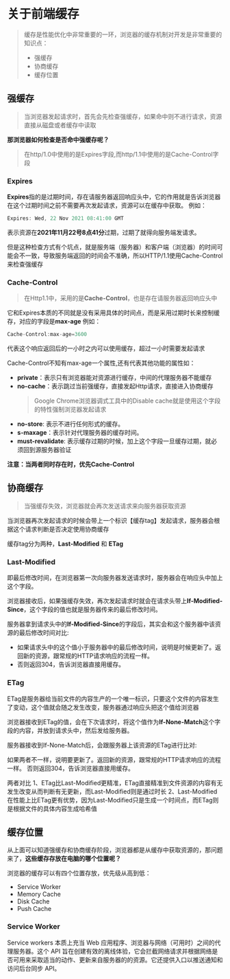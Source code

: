 # 关于前端缓存
> 缓存是性能优化中非常重要的一环，浏览器的缓存机制对开发是非常重要的知识点：
> - 强缓存
> - 协商缓存
> - 缓存位置

## 强缓存
> 当浏览器发起请求时，首先会先检查强缓存，如果命中则不进行请求，资源直接从磁盘或者缓存中读取

**那浏览器如何检查是否命中强缓存呢？**
> 在http/1.0中使用的是Expires字段,而http/1.1中使用的是Cache-Control字段

### Expires

**Expires**指的是过期时间，存在请服务器返回响应头中，它的作用就是告诉浏览器在这个过期时间之前不需要再次发起请求，资源可以在缓存中获取。
例如：

```js
Expires: Wed, 22 Nov 2021 08:41:00 GMT
```
表示资源在**2021年11月22号8点41分**过期，过期了就得向服务端发请求。

但是这种检查方式有个坑点，就是服务端（服务器）和客户端（浏览器）的时间可能会不一致，导致服务端返回的时间会不准确，所以HTTP/1.1使用Cache-Control来检查强缓存

### Cache-Control

> 在Http1.1中，采用的是**Cache-Control**，也是存在请服务器返回响应头中

它和Expires本质的不同就是没有采用具体的时间点，而是采用过期时长来控制缓存，对应的字段是**max-age**
例如：
```js
Cache-Control:max-age=3600
```
代表这个响应返回后的一小时之内可以使用缓存，超过一小时需要发起请求

Cache-Control不知有max-age一个属性,还有代表其他功能的属性如：

- **private**：表示只有浏览器能对资源进行缓存，中间的代理服务器不能缓存
- **no-cache**：表示跳过当前强缓存，直接发起Http请求，直接进入协商缓存
  > Google Chrome浏览器调式工具中的Disable cache就是使用这个字段的特性强制浏览器发起请求
- **no-store**: 表示不进行任何形式的缓存。
- **s-maxage**：表示针对代理服务器的缓存时间。
- **must-revalidate**: 表示缓存过期的时候，加上这个字段一旦缓存过期，就必须回到源服务器验证

**注意：当两者同时存在时，优先Cache-Control**
## 协商缓存

> 当强缓存失效，浏览器就会再次发送请求来向服务器获取资源

当浏览器再次发起请求的时候会带上一个标识【缓存tag】发起请求，服务器会根据这个请求判断是否决定使用协商缓存

缓存tag分为两种，**Last-Modified** 和 **ETag**

### Last-Modified

即最后修改时间，在浏览器第一次向服务器发送请求时，服务器会在响应头中加上这个字段。

浏览器接收后，如果强缓存失效，再次发起请求时就会在请求头带上**If-Modified-Since**，这个字段的值也就是服务器传来的最后修改时间。

服务器拿到请求头中的**If-Modified-Since**的字段后，其实会和这个服务器中该资源的最后修改时间对比:

- 如果请求头中的这个值小于服务器中的最后修改时间，说明是时候更新了。返回新的资源，跟常规的HTTP请求响应的流程一样。
- 否则返回304，告诉浏览器直接用缓存。

### ETag

ETag是服务器给当前文件的内容生产的一个唯一标识，只要这个文件的内容发生了变动，这个值就会随之发生改变，服务器通过响应头把这个值给浏览器

浏览器接收到ETag的值，会在下次请求时，将这个值作为**If-None-Match**这个字段的内容，并放到请求头中，然后发给服务器。

服务器接收到If-None-Match后，会跟服务器上该资源的ETag进行比对:

如果两者不一样，说明要更新了。返回新的资源，跟常规的HTTP请求响应的流程一样。
否则返回304，告诉浏览器直接用缓存。

两者对比
1、ETag比Last-Modified更精准，ETag直接精准到文件资源的内容有无发生改变从而判断有无更新，而Last-Modified则是通过时长
2、Last-Modified在性能上比ETag更有优势，因为Last-Modified只是生成一个时间点，而ETag则是根据文件的具体内容生成哈希值

## 缓存位置

从上面可以知道强缓存和协商缓存阶段，浏览器都是从缓存中获取资源的，那问题来了，**这些缓存存放在电脑的哪个位置呢？**

浏览器的缓存可以有四个位置存放，优先级从高到低：

- Service Worker
- Memory Cache
- Disk Cache
- Push Cache

### Service Worker

Service workers 本质上充当 Web 应用程序、浏览器与网络（可用时）之间的代理服务器。这个 API 旨在创建有效的离线体验，它会拦截网络请求并根据网络是否可用来采取适当的动作、更新来自服务器的的资源。它还提供入口以推送通知和访问后台同步 API。  